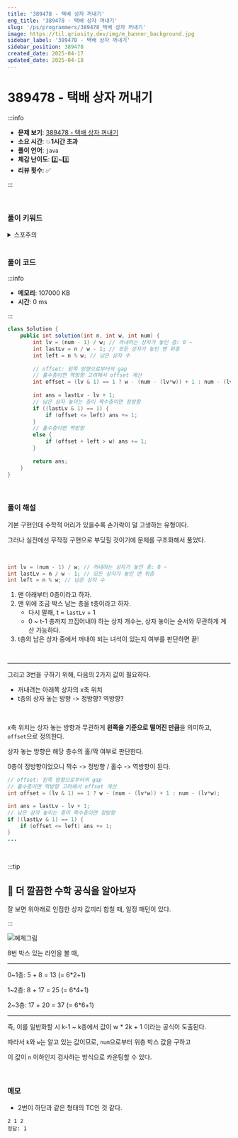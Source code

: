 ```yaml
---
title: '389478 - 택배 상자 꺼내기'
eng_title: '389478 - 택배 상자 꺼내기'
slug: '/ps/programmers/389478_택배 상자 꺼내기'
image: https://til.qriosity.dev/img/m_banner_background.jpg
sidebar_label: '389478 - 택배 상자 꺼내기'
sidebar_position: 389478
created_date: 2025-04-17
updated_date: 2025-04-18
---
```


# 389478 - 택배 상자 꺼내기

:::info

- **문제 보기**: [389478 - 택배 상자 꺼내기](https://school.programmers.co.kr/learn/courses/30/lessons/389478)
- **소요 시간**: 💥**1시간 초과**
- **풀이 언어**: `java`
- **체감 난이도**: 2️⃣~3️⃣
- **리뷰 횟수**: ✅

:::

<br />

### 풀이 키워드

<details>
<summary>스포주의</summary>

`구현` `수학`

</details>

<br />

### 풀이 코드

:::info

- **메모리**: 107000 KB
- **시간**: 0 ms

:::

```java
class Solution {
    public int solution(int n, int w, int num) {
        int lv = (num - 1) / w; // 꺼내려는 상자가 놓인 층: 0 ~
        int lastLv = n / w - 1; // 모든 상자가 놓인 맨 위층
        int left = n % w; // 남은 상자 수
        
        // offset: 왼쪽 방향으로부터의 gap
        // 홀수층이면 역방향 고려해서 offset 계산
        int offset = (lv & 1) == 1 ? w - (num - (lv*w)) + 1 : num - (lv*w);
        
        int ans = lastLv - lv + 1;
        // 남은 상자 놓이는 층이 짝수층이면 정방향
        if ((lastLv & 1) == 1) {
            if (offset <= left) ans += 1;
        }
        // 홀수층이면 역방향
        else {
            if (offset + left > w) ans += 1;
        }
        
        return ans;
    }
}
```

<br />

### 풀이 해설

기본 구현인데 수학적 머리가 있을수록 손가락이 덜 고생하는 유형이다.

그러나 실전에선 무작정 구현으로 부딪힐 것이기에 문제를 구조화해서 풀었다.

<br />

```java
int lv = (num - 1) / w; // 꺼내려는 상자가 놓인 층: 0 ~
int lastLv = n / w - 1; // 모든 상자가 놓인 맨 위층
int left = n % w; // 남은 상자 수
```

1. 맨 아래부터 0층이라고 하자.
2. 맨 위에 조금 박스 남는 층을 t층이라고 하자.
    - 다시 말해, t = `lastLv` + 1
    - 0 ~ t-1 층까지 끄집어내야 하는 상자 개수는, 상자 놓이는 순서와 무관하게 계산 가능하다.
3. t층의 남은 상자 중에서 꺼내야 되는 녀석이 있는지 여부를 판단하면 끝!


<br />

---

그리고 3번을 구하기 위해, 다음의 2가지 값이 필요하다.

- 꺼내려는 아래쪽 상자의 x축 위치
- t층의 상자 놓는 방향 -> 정방향? 역방향?

<br />

x축 위치는 상자 놓는 방향과 무관하게 **왼쪽을 기준으로 떨어진 만큼**을 의미하고, `offset`으로 정의한다.

상자 놓는 방향은 해당 층수의 홀/짝 여부로 판단한다.

0층이 정방향이었으니 짝수 -> 정방향 / 홀수 -> 역방향이 된다.

```java {3,7}
// offset: 왼쪽 방향으로부터의 gap
// 홀수층이면 역방향 고려해서 offset 계산
int offset = (lv & 1) == 1 ? w - (num - (lv*w)) + 1 : num - (lv*w);

int ans = lastLv - lv + 1;
// 남은 상자 놓이는 층이 짝수층이면 정방향
if ((lastLv & 1) == 1) {
    if (offset <= left) ans += 1;
}
...

```

<br />

:::tip

## 🤔 더 깔끔한 수학 공식을 알아보자

잘 보면 위아래로 인접한 상자 값끼리 합칠 때, 일정 패턴이 있다.

:::

![예제그림](https://grepp-programmers.s3.ap-northeast-2.amazonaws.com/files/production/e06b4c0d-0ce6-4a2d-8ad4-ba20f9398145/ex1-1.png)

8번 박스 있는 라인을 볼 때,

---

0~1층: 5 + 8 = 13 (= 6*2+1)

1~2층: 8 + 17 = 25 (= 6*4+1)

2~3층: 17 + 20 = 37 (= 6*6+1)

---

즉, 이를 일반화할 시 k-1 ~ k층에서 값이 w * 2k + 1 이라는 공식이 도출된다.

따라서 `k`와 `w`는 알고 있는 값이므로, `num`으로부터 위층 박스 값을 구하고

이 값이 `n` 이하인지 검사하는 방식으로 카운팅할 수 있다.

<br />

### 메모

- 2번이 하단과 같은 형태의 TC인 것 같다.

```
2 1 2
정답: 1
```